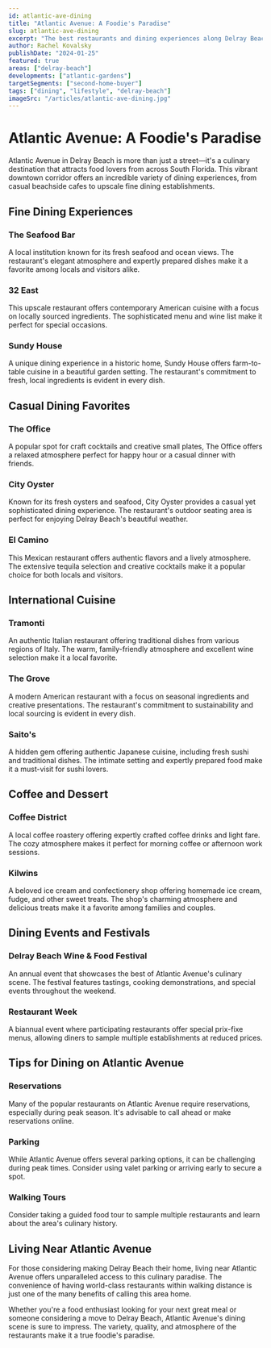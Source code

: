 ```yaml
---
id: atlantic-ave-dining
title: "Atlantic Avenue: A Foodie's Paradise"
slug: atlantic-ave-dining
excerpt: "The best restaurants and dining experiences along Delray Beach's famous Atlantic Avenue."
author: Rachel Kovalsky
publishDate: "2024-01-25"
featured: true
areas: ["delray-beach"]
developments: ["atlantic-gardens"]
targetSegments: ["second-home-buyer"]
tags: ["dining", "lifestyle", "delray-beach"]
imageSrc: "/articles/atlantic-ave-dining.jpg"
---
```


# Atlantic Avenue: A Foodie's Paradise

Atlantic Avenue in Delray Beach is more than just a street—it's a culinary destination that attracts food lovers from across South Florida. This vibrant downtown corridor offers an incredible variety of dining experiences, from casual beachside cafes to upscale fine dining establishments.

## Fine Dining Experiences

### The Seafood Bar
A local institution known for its fresh seafood and ocean views. The restaurant's elegant atmosphere and expertly prepared dishes make it a favorite among locals and visitors alike.

### 32 East
This upscale restaurant offers contemporary American cuisine with a focus on locally sourced ingredients. The sophisticated menu and wine list make it perfect for special occasions.

### Sundy House
A unique dining experience in a historic home, Sundy House offers farm-to-table cuisine in a beautiful garden setting. The restaurant's commitment to fresh, local ingredients is evident in every dish.

## Casual Dining Favorites

### The Office
A popular spot for craft cocktails and creative small plates, The Office offers a relaxed atmosphere perfect for happy hour or a casual dinner with friends.

### City Oyster
Known for its fresh oysters and seafood, City Oyster provides a casual yet sophisticated dining experience. The restaurant's outdoor seating area is perfect for enjoying Delray Beach's beautiful weather.

### El Camino
This Mexican restaurant offers authentic flavors and a lively atmosphere. The extensive tequila selection and creative cocktails make it a popular choice for both locals and visitors.

## International Cuisine

### Tramonti
An authentic Italian restaurant offering traditional dishes from various regions of Italy. The warm, family-friendly atmosphere and excellent wine selection make it a local favorite.

### The Grove
A modern American restaurant with a focus on seasonal ingredients and creative presentations. The restaurant's commitment to sustainability and local sourcing is evident in every dish.

### Saito's
A hidden gem offering authentic Japanese cuisine, including fresh sushi and traditional dishes. The intimate setting and expertly prepared food make it a must-visit for sushi lovers.

## Coffee and Dessert

### Coffee District
A local coffee roastery offering expertly crafted coffee drinks and light fare. The cozy atmosphere makes it perfect for morning coffee or afternoon work sessions.

### Kilwins
A beloved ice cream and confectionery shop offering homemade ice cream, fudge, and other sweet treats. The shop's charming atmosphere and delicious treats make it a favorite among families and couples.

## Dining Events and Festivals

### Delray Beach Wine & Food Festival
An annual event that showcases the best of Atlantic Avenue's culinary scene. The festival features tastings, cooking demonstrations, and special events throughout the weekend.

### Restaurant Week
A biannual event where participating restaurants offer special prix-fixe menus, allowing diners to sample multiple establishments at reduced prices.

## Tips for Dining on Atlantic Avenue

### Reservations
Many of the popular restaurants on Atlantic Avenue require reservations, especially during peak season. It's advisable to call ahead or make reservations online.

### Parking
While Atlantic Avenue offers several parking options, it can be challenging during peak times. Consider using valet parking or arriving early to secure a spot.

### Walking Tours
Consider taking a guided food tour to sample multiple restaurants and learn about the area's culinary history.

## Living Near Atlantic Avenue

For those considering making Delray Beach their home, living near Atlantic Avenue offers unparalleled access to this culinary paradise. The convenience of having world-class restaurants within walking distance is just one of the many benefits of calling this area home.

Whether you're a food enthusiast looking for your next great meal or someone considering a move to Delray Beach, Atlantic Avenue's dining scene is sure to impress. The variety, quality, and atmosphere of the restaurants make it a true foodie's paradise.

